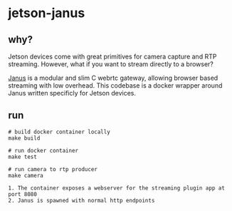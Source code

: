 # jetson-janus

## why?

Jetson devices come with great primitives for camera capture and RTP streaming. However, what if you want to stream directly to a browser? 

[Janus]() is a modular and slim C webrtc gateway, allowing browser based streaming with low overhead. This codebase is a docker wrapper around Janus written specificly for Jetson devices. 

## run

```
# build docker container locally
make build
```

```
# run docker container
make test
```

```
# run camera to rtp producer
make camera
```

```
1. The container exposes a webserver for the streaming plugin app at port 8080
2. Janus is spawned with normal http endpoints
